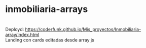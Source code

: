 # inmobiliaria-arrays
# 
Deployd: https://coderfunk.github.io/Mis_proyectos/Inmobiliaria-array/index.html <br>
Landing con cards editadas desde array js
